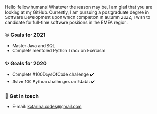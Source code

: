 Hello, fellow humans! Whatever the reason may be, I am glad that you are looking at my GitHub. Currently, I am pursuing a postgraduate degree in Software Development upon which completion in autumn 2022, I wish to candidate for full-time software positions in the EMEA region.

### 💥 Goals for 2021
* Master Java and SQL
* Complete mentored Python Track on Exercism

### ✨ Goals for 2020
* Complete #100DaysOfCode challenge ✔️
* Solve 100 Python challenges on Edabit ✔️

### 👋 Get in touch
* E-mail: katarina.codes@gmail.com